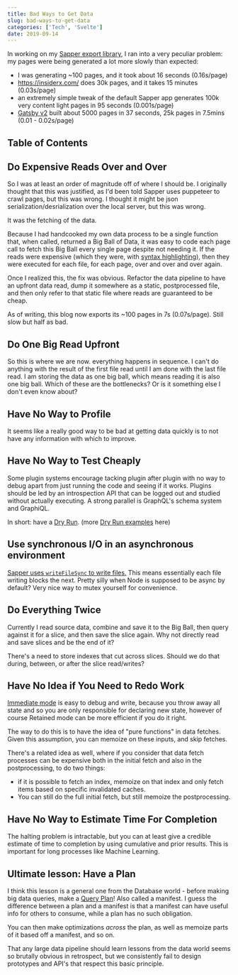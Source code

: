```yaml
---
title: Bad Ways to Get Data
slug: bad-ways-to-get-data
categories: ['Tech', 'Svelte']
date: 2019-09-14
---
```


In working on my [Sapper export library](https://www.npmjs.com/package/ssg), I ran into a very peculiar problem: my pages were being generated a lot more slowly than expected:

- I was generating ~100 pages, and it took about 16 seconds (0.16s/page)
- https://insiderx.com/ does 30k pages, and it takes 15 minutes (0.03s/page)
- an extremely simple tweak of the default Sapper app generates 100k very content light pages in 95 seconds (0.001s/page)
- [Gatsby v2](https://github.com/gatsbyjs/gatsby/pull/6226/) built about 5000 pages in 37 seconds, 25k pages in 7.5mins (0.01 - 0.02s/page)

## Table of Contents

## Do Expensive Reads Over and Over

So I was at least an order of magnitude off of where I should be. I originally thought that this was justified, as I'd been told Sapper uses puppeteer to crawl pages, but this was wrong. I thought it might be json serialization/desrialization over the local server, but this was wrong.

It was the fetching of the data.

Because I had handcooked my own data process to be a single function that, when called, returned a Big Ball of Data, it was easy to code each page call to fetch this Big Ball every single page despite not needing it. If the reads were expensive (which they were, with [syntax highlighting](https://github.com/octref/shiki)), then they were executed for each file, for each page, over and over and over again.

Once I realized this, the fix was obvious. Refactor the data pipeline to have an upfront data read, dump it somewhere as a static, postprocessed file, and then only refer to that static file where reads are guaranteed to be cheap.

As of writing, this blog now exports its ~100 pages in 7s (0.07s/page). Still slow but half as bad.

## Do One Big Read Upfront

So this is where we are now. everything happens in sequence. I can't do anything with the result of the first file read until I am done with the last file read. I am storing the data as one big ball, which means reading it is also one big ball. Which of these are the bottlenecks? Or is it something else I don't even know about?

## Have No Way to Profile

It seems like a really good way to be bad at getting data quickly is to not have any information with which to improve.

## Have No Way to Test Cheaply

Some plugin systems encourage tacking plugin after plugin with no way to debug apart from just running the code and seeing if it works. Plugins should be led by an introspection API that can be logged out and studied without actually executing. A strong parallel is GraphQL's schema system and GraphiQL.

In short: have a [Dry Run](https://mobile.twitter.com/swyx/status/1172212419764064256). (more [Dry Run examples](https://twitter.com/aj_kerrigan/status/1172964279127068673?s=20) here)

## Use synchronous I/O in an asynchronous environment

[Sapper uses `writeFileSync` to write files.](https://github.com/sveltejs/sapper/pull/894) This means essentially each file writing blocks the next. Pretty silly when Node is supposed to be async by default? Very nice way to mutex yourself for convenience.

## Do Everything Twice

Currently I read source data, combine and save it to the Big Ball, then query against it for a slice, and then save the slice again. Why not directly read and save slices and be the end of it?

There's a need to store indexes that cut across slices. Should we do that during, between, or after the slice read/writes?

## Have No Idea if You Need to Redo Work

[Immediate mode](<https://en.wikipedia.org/wiki/Immediate_mode_(computer_graphics)>) is easy to debug and write, because you throw away all state and so you are only responsible for declaring new state, however of course Retained mode can be more efficient if you do it right.

The way to do this is to have the idea of "pure functions" in data fetches. Given this assumption, you can memoize on these inputs, and skip fetches.

There's a related idea as well, where if you consider that data fetch processes can be expensive both in the initial fetch and also in the postprocessing, to do two things:

- if it is possible to fetch an index, memoize on that index and only fetch items based on specific invalidated caches.
- You can still do the full initial fetch, but still memoize the postprocessing.

## Have No Way to Estimate Time For Completion

The halting problem is intractable, but you can at least give a credible estimate of time to completion by using cumulative and prior results. This is important for long processes like Machine Learning.

## Ultimate lesson: Have a Plan

I think this lesson is a general one from the Database world - before making big data queries, make a [Query Plan](https://en.wikipedia.org/wiki/Query_plan)! Also called a manifest. I guess the difference between a plan and a manifest is that a manifest can have useful info for others to consume, while a plan has no such obligation.

You can then make optimizations _across_ the plan, as well as memoize parts of it based off a manifest, and so on.

That any large data pipeline should learn lessons from the data world seems so brutally obvious in retrospect, but we consistently fail to design prototypes and API's that respect this basic principle.
